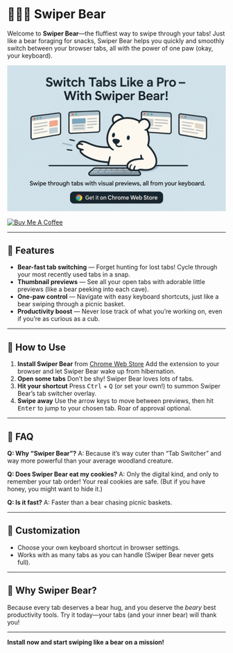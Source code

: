 # 🐻‍❄️🐾 Swiper Bear

Welcome to **Swiper Bear**—the fluffiest way to swipe through your tabs!
Just like a bear foraging for snacks, Swiper Bear helps you quickly and smoothly switch between your browser tabs, all with the power of one paw (okay, your keyboard).

![](./docs/poster.jpeg)

<a href="https://buymeacoffee.com/riiiiiiiiiina" target="_blank"><img src="https://cdn.buymeacoffee.com/buttons/v2/default-blue.png" alt="Buy Me A Coffee" style="height: 60px !important;width: 217px !important;" ></a>

---

## 🌟 Features

- **Bear-fast tab switching** — Forget hunting for lost tabs! Cycle through your most recently used tabs in a snap.
- **Thumbnail previews** — See all your open tabs with adorable little previews (like a bear peeking into each cave).
- **One-paw control** — Navigate with easy keyboard shortcuts, just like a bear swiping through a picnic basket.
- **Productivity boost** — Never lose track of what you’re working on, even if you’re as curious as a cub.

---

## 🧸 How to Use

1. **Install Swiper Bear** from [Chrome Web Store](https://chromewebstore.google.com/detail/tab-switcher/jdcoileonkeommemccamplepkjpffpio?authuser=0&hl=en)
   Add the extension to your browser and let Swiper Bear wake up from hibernation.
2. **Open some tabs**
   Don’t be shy! Swiper Bear loves lots of tabs.
3. **Hit your shortcut**
   Press <kbd>Ctrl</kbd> + <kbd>Q</kbd> (or set your own!) to summon Swiper Bear’s tab switcher overlay.
4. **Swipe away**
   Use the arrow keys to move between previews, then hit <kbd>Enter</kbd> to jump to your chosen tab. Roar of approval optional.

---

## 🐻 FAQ

**Q: Why “Swiper Bear”?**
A: Because it’s way cuter than “Tab Switcher” and way more powerful than your average woodland creature.

**Q: Does Swiper Bear eat my cookies?**
A: Only the digital kind, and only to remember your tab order! Your real cookies are safe. (But if you have honey, you might want to hide it.)

**Q: Is it fast?**
A: Faster than a bear chasing picnic baskets.

---

## 🎨 Customization

- Choose your own keyboard shortcut in browser settings.
- Works with as many tabs as you can handle (Swiper Bear never gets full).

---

## 🐾 Why Swiper Bear?

Because every tab deserves a bear hug, and you deserve the _beary_ best productivity tools.
Try it today—your tabs (and your inner bear) will thank you!

---

**Install now and start swiping like a bear on a mission!**
